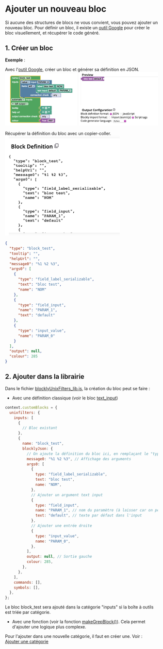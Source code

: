 # Ajouter un nouveau bloc

Si aucune des structures de blocs ne vous convient, vous pouvez ajouter un nouveau bloc. Pour définir un bloc, il existe un [outil Google](https://google.github.io/blockly-samples/examples/developer-tools/index.html) pour créer le bloc visuellement, et récupérer le code généré.

## 1. Créer un bloc

**Exemple** :

Avec l'[outil Google](https://google.github.io/blockly-samples/examples/developer-tools/index.html), créer un bloc et générer sa définition en JSON.
![](../img/create_block_visual.png)

Récupérer la définition du bloc avec un copier-coller.
![](../img/create_block_definition.png)

```json
{
  "type": "block_test",
  "tooltip": "",
  "helpUrl": "",
  "message0": "%1 %2 %3",
  "args0": [
    {
      "type": "field_label_serializable",
      "text": "bloc test",
      "name": "NOM"
    },
    {
      "type": "field_input",
      "name": "PARAM_1",
      "text": "default"
    },
    {
      "type": "input_value",
      "name": "PARAM_0"
    }
  ],
  "output": null,
  "colour": 285
}
```

## 2. Ajouter dans la librairie

Dans le fichier [blocklyUnixFilters_lib.js](https://github.com/UnixFilters/unixfilters-franceIOI/blob/main/public/blocklyUnixFilters_lib.js), la création du bloc peut se faire :

- Avec une définition classique (voir le bloc [text_input](https://github.com/UnixFilters/unixfilters-franceIOI/blob/main/public/blocklyUnixFilters_lib.js#L491))

```javascript title="blocklyUnixFilters_lib.js"
context.customBlocks = {
  unixfilters: {
    inputs: [
      {
        // Bloc existant
      },
      {
        name: "block_test",
        blocklyJson: {
          // On ajoute la définition du bloc ici, en remplaçant le "type" par "name"
          message0: "%1 %2 %3", // Affichage des arguments
          args0: [
            {
              type: "field_label_serializable",
              text: "bloc test",
              name: "NOM",
            },
            // Ajouter un argument text input
            {
              type: "field_input",
              name: "PARAM_1", // nom du paramètre (à laisser car on peut de ce fait réutiliser les fonctions d'extraction)
              text: "default", // texte par défaut dans l'input
            },
            // Ajouter une entrée droite
            {
              type: "input_value",
              name: "PARAM_0",
            },
          ],
          output: null, // Sortie gauche
          colour: 285,
        },
      },
    ],
    commands: [],
    symbols: [],
  },
};
```

Le bloc block_test sera ajouté dans la catégorie "inputs" si la boîte à outils est triée par catégorie.

- Avec une fonction (voir la fonction [makeGrepBlock()](https://github.com/UnixFilters/unixfilters-franceIOI/blob/main/public/blocklyUnixFilters_lib.js#L260)). Cela permet d'ajouter une logique plus complexe.

Pour l'ajouter dans une nouvelle catégorie, il faut en créer une. Voir : [Ajouter une catégorie]()
